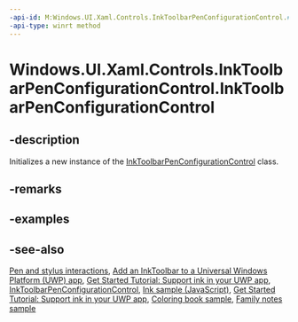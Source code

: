 ```yaml
---
-api-id: M:Windows.UI.Xaml.Controls.InkToolbarPenConfigurationControl.#ctor
-api-type: winrt method
---
```


<!-- Method syntax
public InkToolbarPenConfigurationControl()
-->

# Windows.UI.Xaml.Controls.InkToolbarPenConfigurationControl.InkToolbarPenConfigurationControl

## -description
Initializes a new instance of the [InkToolbarPenConfigurationControl](inktoolbarpenconfigurationcontrol.md) class.

## -remarks

## -examples

## -see-also
[Pen and stylus interactions](https://docs.microsoft.com/windows/uwp/input-and-devices/pen-and-stylus-interactions), [Add an InkToolbar to a Universal Windows Platform (UWP) app](https://docs.microsoft.com/windows/uwp/input-and-devices/ink-toolbar), [Get Started Tutorial: Support ink in your UWP app](https://docs.microsoft.com/windows/uwp/get-started/ink-walkthrough), [InkToolbarPenConfigurationControl](inktoolbarpenconfigurationcontrol.md), [Ink sample (JavaScript)](https://github.com/Microsoft/Windows-universal-samples/tree/master/Samples/Ink), [Get Started Tutorial: Support ink in your UWP app](https://aka.ms/appsample-ink), [Coloring book sample](https://aka.ms/cpubsample-coloringbook), [Family notes sample](https://aka.ms/cpubsample-familynotessample)
